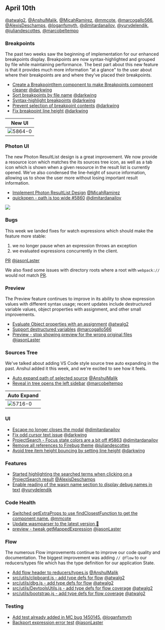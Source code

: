 ## April 10th

[@atwalg2], [@AnshulMalik], [@MicahRamirez], [@mmcote], [@marcogallo566], [@AlexisDeschamps], [@loganfsmyth], [@dimitardanailov], [@yurydelendik], [@juliandescottes], [@marcobeltempo]

### Breakpoints

The past two weeks saw the beginning of implementation for our enhanced breakpoints display. Breakpoints are now syntax-highlighted and grouped by file while maintaining performance. The best part about this new feature is that it provides much more information "at a glance" to the user about where their breakpoints are and where they've placed their breakpoints.

* [Create a BreakpointItem component to make Breakpoints component cleaner][5852] [@darkwing]
* [Sort breakpoints by file name][5855] [@darkwing]
* [Syntax-highlight breakpoints][5864] [@darkwing]
* [Prevent selection of breakpoint contents][5879] [@darkwing]
* [Fix breakpoint line height][5889] [@darkwing]

| New UI    |
| --------- |
| ![5864-0] |

### Photon UI

The new Photon ResultList design is a great improvement. We now provide a resource icon which matches the its sources tree icon, as well as a tab icon which is shown when a given resource in the result list is currently opened. We've also condensed the line-height of source information, allowing us to show the user more without losing important result information.

* [Implement Photon ResultList Design][5839] [@MicahRamirez]
* [quickopen - path is too wide #5860][5868] [@dimitardanailov]

![](https://shipusercontent.com/79440ed4d132b022d6d808a1b114c8c2/Screen%20Shot%202018-04-10%20at%2011.25.44%20AM.png)

### Bugs

This week we landed fixes for watch expressions which should make the feature more stable:

1.  we no longer pause when an expression throws an exception
2.  we evaluated expressions concurrently in the client.

[PR][5644] [@jasonLaster]

We also fixed some issues with directory roots where a root with `webpack://` would not match [PR][5861].

### Preview

The Preview feature continues to improve in its ability to show expression values with different syntax usage; recent updates include destructured variable values, object properties with assignment, and other small improvements.

* [Evaluate Object properties with an assignment][5693] [@atwalg2]
* [Support destructured variables][5853] [@marcogallo566]
* [Preview - stop showing preview for the wrong original files][5878] [@jasonLaster]

### Sources Tree

We've talked about adding VS Code style source tree auto expanding in the past.
Anshul added it this week, and we're excited to see how it feels.

* [Auto expand path of selected source][5716] [@AnshulMalik]
* [Reveal in tree opens the left sidebar][5885] [@marcobeltempo]

| Auto Expand |
| ----------- |
| ![5716-0]   |

### UI

* [Escape no longer closes the modal][5866] [@dimitardanailov]
* [Fix odd cursor text issue][5877] [@darkwing]
* [ProjectSearch - Focus state colors are a bit off #5863][5882] [@dimitardanailov]
* [Remove all references to Firebug theme][5883] [@juliandescottes]
* [Avoid tree item height bouncing by setting line height][5890] [@darkwing]

### Features

* [Started highlighting the searched terms when clicking on a ProjectSearch result][5854] [@AlexisDeschamps]
* [Enable reading of the wasm name section to display debug names in text][5880] [@yurydelendik]

### Code Health

* [Switched getExtraProps to use findClosestFunction to get the component name.][5851] [@mmcote]
* [Update wasmparser to the latest version 🚀][5870]
* [preview - tweak getMappedExpression][5887] [@jasonLaster]

### Flow

The numerous Flow improvements continue to improve our code quality and documentation. The biggest improvement was adding `// @flow` to our reducers/types file which has the type definition for our application State.

* [Add flow header to reducers/types.js][5874] [@AnshulMalik]
* [src/utils/clipboard.js - add type defs for flow][5895] [@atwalg2]
* [src/utils/dbg.js - add type defs for flow][5896] [@atwalg2]
* [src/utils/DevtoolsUtils.js - add type defs for flow coverage][5872] [@atwalg2]
* [src/utils/bootstrap.js - add type defs for flow coverage][5873] [@atwalg2]

### Testing

* [Add test already added in MC bug 1450145.][5856] [@loganfsmyth]
* [Backport expression error test][5867] [@jasonLaster]

[5693-0]: https://user-images.githubusercontent.com/23143862/37941756-07daf648-312d-11e8-8df8-a05e3875aa1b.png
[5693-1]: https://user-images.githubusercontent.com/23143862/37504516-7bab63c8-28a4-11e8-8249-ab72c02bdd38.gif
[5716-0]: https://user-images.githubusercontent.com/7821757/37600510-905cf28a-2bad-11e8-9c9d-2af08c0f1345.gif
[5839-0]: https://user-images.githubusercontent.com/5976612/38178110-59bb9be0-35d1-11e8-994d-1438add4c6fc.png
[5839-1]: https://user-images.githubusercontent.com/5976612/38178112-6dc12a92-35d1-11e8-9b16-4558ca48349c.png
[5839-2]: https://user-images.githubusercontent.com/5976612/38178122-8c327e0e-35d1-11e8-8200-2a3cd47d5e7b.png
[5851-0]: https://user-images.githubusercontent.com/14250545/38272818-96739732-3747-11e8-8a81-064c60871eaf.png
[5851-1]: https://user-images.githubusercontent.com/14250545/38272854-b6ac7370-3747-11e8-856e-47a5edcdb57a.png
[5853-0]: https://user-images.githubusercontent.com/36955296/38323667-366c7f64-383e-11e8-8b82-a75395f77dbd.jpg
[5853-1]: https://user-images.githubusercontent.com/36955296/38358492-a520bcf4-38c5-11e8-91ca-0a52e0ba8299.jpg
[5853-2]: https://user-images.githubusercontent.com/36955296/38358500-b03fe88a-38c5-11e8-8cd3-7831efaefae3.jpg
[5854-0]: https://user-images.githubusercontent.com/12681350/38325054-f17e49c4-380f-11e8-92dc-115040232103.png
[5854-1]: https://user-images.githubusercontent.com/12681350/38324989-c1c1a618-380f-11e8-96fd-a17ef7431d3f.png
[5855-0]: https://user-images.githubusercontent.com/46655/38335367-acfc0ad4-3823-11e8-8f52-41876b0e1056.png
[5861-0]: https://user-images.githubusercontent.com/254562/38369164-1af01350-38b5-11e8-8a6b-c9059aa60ffa.png
[5861-1]: https://user-images.githubusercontent.com/254562/38369108-f9534686-38b4-11e8-854b-beed191da438.png
[5864-0]: https://user-images.githubusercontent.com/46655/38400976-974b738c-3918-11e8-8aee-0ab9378e10d8.png
[5877-0]: https://user-images.githubusercontent.com/46655/38426901-73774548-397d-11e8-9204-bb074cb243b8.png
[5885-0]: https://user-images.githubusercontent.com/15523758/38449580-a76f93c6-39de-11e8-8c6f-c14a6cb6e510.gif
[5889-0]: https://user-images.githubusercontent.com/46655/38524895-e3bdeac4-3c15-11e8-800a-29a0eb348983.png
[5644]: https://github.com/firefox-devtools/debugger/pull/5644
[5693]: https://github.com/firefox-devtools/debugger/pull/5693
[5716]: https://github.com/firefox-devtools/debugger/pull/5716
[5839]: https://github.com/firefox-devtools/debugger/pull/5839
[5851]: https://github.com/firefox-devtools/debugger/pull/5851
[5852]: https://github.com/firefox-devtools/debugger/pull/5852
[5853]: https://github.com/firefox-devtools/debugger/pull/5853
[5854]: https://github.com/firefox-devtools/debugger/pull/5854
[5855]: https://github.com/firefox-devtools/debugger/pull/5855
[5856]: https://github.com/firefox-devtools/debugger/pull/5856
[5861]: https://github.com/firefox-devtools/debugger/pull/5861
[5864]: https://github.com/firefox-devtools/debugger/pull/5864
[5866]: https://github.com/firefox-devtools/debugger/pull/5866
[5867]: https://github.com/firefox-devtools/debugger/pull/5867
[5868]: https://github.com/firefox-devtools/debugger/pull/5868
[5870]: https://github.com/firefox-devtools/debugger/pull/5870
[5872]: https://github.com/firefox-devtools/debugger/pull/5872
[5873]: https://github.com/firefox-devtools/debugger/pull/5873
[5874]: https://github.com/firefox-devtools/debugger/pull/5874
[5877]: https://github.com/firefox-devtools/debugger/pull/5877
[5878]: https://github.com/firefox-devtools/debugger/pull/5878
[5879]: https://github.com/firefox-devtools/debugger/pull/5879
[5880]: https://github.com/firefox-devtools/debugger/pull/5880
[5882]: https://github.com/firefox-devtools/debugger/pull/5882
[5883]: https://github.com/firefox-devtools/debugger/pull/5883
[5885]: https://github.com/firefox-devtools/debugger/pull/5885
[5887]: https://github.com/firefox-devtools/debugger/pull/5887
[5889]: https://github.com/firefox-devtools/debugger/pull/5889
[5890]: https://github.com/firefox-devtools/debugger/pull/5890
[5895]: https://github.com/firefox-devtools/debugger/pull/5895
[5896]: https://github.com/firefox-devtools/debugger/pull/5896
[@jasonlaster]: https://github.com/jasonLaster
[@atwalg2]: https://github.com/atwalg2
[@anshulmalik]: https://github.com/AnshulMalik
[@micahramirez]: https://github.com/MicahRamirez
[@mmcote]: https://github.com/mmcote
[@darkwing]: https://github.com/darkwing
[@marcogallo566]: https://github.com/marcogallo566
[@alexisdeschamps]: https://github.com/AlexisDeschamps
[@loganfsmyth]: https://github.com/loganfsmyth
[@dimitardanailov]: https://github.com/dimitardanailov
[@yurydelendik]: https://github.com/yurydelendik
[@juliandescottes]: https://github.com/juliandescottes
[@marcobeltempo]: https://github.com/marcobeltempo
